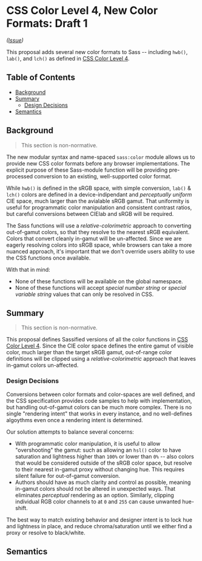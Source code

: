 # CSS Color Level 4, New Color Formats: Draft 1

*([Issue](https://github.com/sass/sass/issues/2831))*

This proposal adds several new color formats to Sass -- including `hwb()`,
`lab()`, and `lch()` as defined in [CSS Color Level 4][color-4].

[color-4]: https://www.w3.org/TR/css-color-4/

## Table of Contents

* [Background](#background)
* [Summary](#summary)
  * [Design Decisions](#design-decisions)
* [Semantics](#semantics)

## Background

> This section is non-normative.

The new modular syntax and name-spaced `sass:color` module allows us to provide
new CSS color formats before any browser implementations. The explicit purpose
of these Sass-module function will be providing pre-processed conversion to an
existing, well-supported color format.

While `hwb()` is defined in the sRGB space, with simple conversion, `lab()` &
`lch()` colors are defined in a device-indipendant and *perceptually uniform*
CIE space, much larger than the avialable sRGB gamut. That uniformity is useful
for programmatic color manipulation and consistent contrast ratios, but careful
conversions between CIElab and sRGB will be required.

The Sass functions will use a *relative-colorimetric* approach to converting
out-of-gamut colors, so that they resolve to the nearest sRGB equivalent.
Colors that convert cleanly in-gamut will be un-affected. Since we are eagerly
resolving colors into sRGB space, while browsers can take a more nuanced
approach, it's important that we don't override users ability to use the CSS
functions once available.

With that in mind:
- None of these functions will be available on the global namespace.
- None of these functions will accept *special number string* or
  *special variable string* values that can only be resolved in CSS.

## Summary

> This section is non-normative.

This proposal defines Sassified versions of all the color functions in
[CSS Color Level 4][color-4]. Since the CIE color space defines the entire
gamut of visible color, much larger than the target sRGB gamut, out-of-range
color definitions will be clipped using a *relative-colorimetric* approach that
leaves in-gamut colors un-affected.

### Design Decisions

Conversions between color formats and color-spaces are well defined, and the
CSS specification provides code samples to help with implementation, but
handling out-of-gamut colors can be much more complex. There is no single
"rendering intent" that works in every instance, and no well-defines algoythms
even once a rendering intent is determined.

Our solution attempts to balance several concerns:

- With programmatic color manipulation, it is useful to allow "overshooting"
  the gamut: such as allowing an `hsl()` color to have saturation and lightness
  higher than `100%` or lower than `0%` -- also colors that would be considered
  outside of the sRGB color space, but resolve to their nearest in-gamut proxy
  without changing hue. This requires silent failure for out-of-gamut conversion.
- Authors should have as much clarity and control as possible, meaning in-gamut
  colors should not be altered in unexpected ways. That eliminates *perceptual*
  rendering as an option. Similarly, clipping individual RGB color channels to
  at `0` and `255` can cause unwanted hue-shift.

The best way to match existing behavior and designer intent is to lock hue and
lightness in place, and reduce chroma/saturation until we either find a proxy or resolve to black/white.

## Semantics
